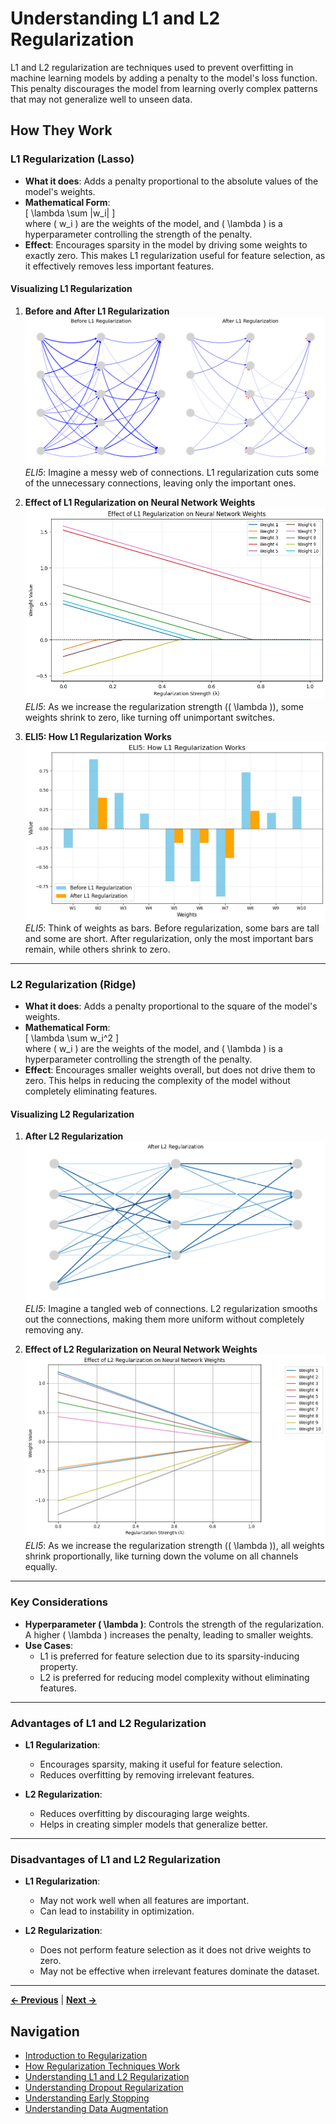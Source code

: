 # Understanding L1 and L2 Regularization

L1 and L2 regularization are techniques used to prevent overfitting in machine learning models by adding a penalty to the model's loss function. This penalty discourages the model from learning overly complex patterns that may not generalize well to unseen data.

## How They Work

### L1 Regularization (Lasso)

- **What it does**: Adds a penalty proportional to the absolute values of the model's weights.
- **Mathematical Form**:  
  \[
  \lambda \sum |w_i|
  \]  
  where \( w_i \) are the weights of the model, and \( \lambda \) is a hyperparameter controlling the strength of the penalty.
- **Effect**: Encourages sparsity in the model by driving some weights to exactly zero. This makes L1 regularization useful for feature selection, as it effectively removes less important features.

#### Visualizing L1 Regularization

1. **Before and After L1 Regularization**  
   ![Before and After L1 Regularization](./plots/output_L1_1.png)  
   _ELI5_: Imagine a messy web of connections. L1 regularization cuts some of the unnecessary connections, leaving only the important ones.

2. **Effect of L1 Regularization on Neural Network Weights**  
   ![Effect of L1 Regularization on Weights](./plots/output_L1_2.png)  
   _ELI5_: As we increase the regularization strength (\( \lambda \)), some weights shrink to zero, like turning off unimportant switches.

3. **ELI5: How L1 Regularization Works**  
   ![ELI5: How L1 Regularization Works](./plots/output_L1_3.png)  
   _ELI5_: Think of weights as bars. Before regularization, some bars are tall and some are short. After regularization, only the most important bars remain, while others shrink to zero.

---

### L2 Regularization (Ridge)

- **What it does**: Adds a penalty proportional to the square of the model's weights.
- **Mathematical Form**:  
  \[
  \lambda \sum w_i^2
  \]  
  where \( w_i \) are the weights of the model, and \( \lambda \) is a hyperparameter controlling the strength of the penalty.
- **Effect**: Encourages smaller weights overall, but does not drive them to zero. This helps in reducing the complexity of the model without completely eliminating features.

#### Visualizing L2 Regularization

1. **After L2 Regularization**  
   ![After L2 Regularization](./plots/output_L2_1.png)  
   _ELI5_: Imagine a tangled web of connections. L2 regularization smooths out the connections, making them more uniform without completely removing any.

2. **Effect of L2 Regularization on Neural Network Weights**  
   ![Effect of L2 Regularization on Weights](./plots/output_L2_2.png)  
   _ELI5_: As we increase the regularization strength (\( \lambda \)), all weights shrink proportionally, like turning down the volume on all channels equally.

---

### Key Considerations

- **Hyperparameter \( \lambda \)**: Controls the strength of the regularization. A higher \( \lambda \) increases the penalty, leading to smaller weights.
- **Use Cases**:
  - L1 is preferred for feature selection due to its sparsity-inducing property.
  - L2 is preferred for reducing model complexity without eliminating features.

---

### Advantages of L1 and L2 Regularization

- **L1 Regularization**:

  - Encourages sparsity, making it useful for feature selection.
  - Reduces overfitting by removing irrelevant features.

- **L2 Regularization**:
  - Reduces overfitting by discouraging large weights.
  - Helps in creating simpler models that generalize better.

---

### Disadvantages of L1 and L2 Regularization

- **L1 Regularization**:

  - May not work well when all features are important.
  - Can lead to instability in optimization.

- **L2 Regularization**:
  - Does not perform feature selection as it does not drive weights to zero.
  - May not be effective when irrelevant features dominate the dataset.

---

**[← Previous](problem_solution.md)** | **[Next →](dropout.md)**

## Navigation

- [Introduction to Regularization](README.md)
- [How Regularization Techniques Work](problem_solution.md)
- [Understanding L1 and L2 Regularization](LX.md)
- [Understanding Dropout Regularization](dropout.md)
- [Understanding Early Stopping](earlystop.md)
- [Understanding Data Augmentation](data_augmentation.md)
